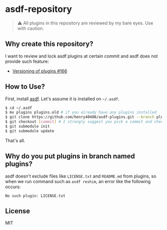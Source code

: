 # asdf-repository

> :warning: All plugins in this repository are reviewed by my bare eyes. Use with caution.

## Why create this repository?

I want to review and lock asdf plugins at certain commit and asdf does not provide such feature:

- [Versioning of plugins #166](https://github.com/asdf-vm/asdf/issues/166)

## How to Use?

First, install [asdf](https://github.com/asdf-vm/asdf). Let's assume it is installed on `~/.asdf`.

```bash
$ cd ~/.asdf
$ mv plugins plugins.old # if you already have any plugins installed
$ git clone https://github.com/henry40408/asdf-plugins.git --branch plugins plugins
$ git checkout [commit] # I strongly suggest you pick a commit and checkout from this repository
$ git submodule init
$ git submodule update
```
That's all.

## Why do you put plugins in branch named plugins?

asdf doesn't exclude files like `LICENSE.txt` and `README.md` from plugins, so when we run command such as `asdf reshim`, an error like the following occurs:
```
No such plugin: LICENSE.txt
```
## License

MIT
